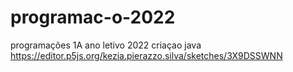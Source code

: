 # programac-o-2022
programações  1A ano letivo 2022 
criaçao java
https://editor.p5js.org/kezia.pierazzo.silva/sketches/3X9DSSWNN

